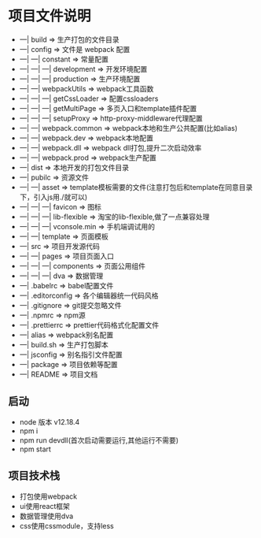 # 项目文件说明
-   —| build               => 生产打包的文件目录
-   —| config              => 文件是 webpack 配置
-   —| —| constant         => 常量配置
-   —| —| —| development   => 开发环境配置
-   —| —| —| production    => 生产环境配置
-   —| —| webpackUtils     => webpack工具函数
-   —| —| —| getCssLoader  => 配置cssloaders
-   —| —| —| getMultiPage  => 多页入口和template插件配置
-   —| —| —| setupProxy    => http-proxy-middleware代理配置
-   —| —| webpack.common   => webpack本地和生产公共配置(比如alias)
-   —| —| webpack.dev      => webpack本地配置
-   —| —| webpack.dll      => webpack dll打包,提升二次启动效率
-   —| —| webpack.prod     => webpack生产配置
-   —| dist                => 本地开发的打包文件目录
-   —| pubilc              => 资源文件
-   —| —| asset            => template模板需要的文件(注意打包后和template在同意目录下，引入js用./就可以)
-   —| —| —| favicon       => 图标
-   —| —| —| lib-flexible  => 淘宝的lib-flexible,做了一点兼容处理
-   —| —| —| vconsole.min  => 手机端调试用的
-   —| —| template         => 页面模板  
-   —| src                 => 项目开发源代码
-   —| —| pages            => 项目页面入口
-   —| —| —| components    => 页面公用组件
-   —| —| —| dva           => 数据管理
-   —| .babelrc            => babel配置文件
-   —| .editorconfig       => 各个编辑器统一代码风格
-   —| .gitignore          => git提交忽略文件
-   —| .npmrc              => npm源
-   —| .prettierrc         => prettier代码格式化配置文件
-   —| alias               => webpack别名配置
-   —| build.sh            => 生产打包脚本
-   —| jsconfig            => 别名指引文件配置
-   —| package             => 项目依赖等配置
-   —| README              => 项目文档


##  启动
-   node 版本 v12.18.4
-   npm i
-   npm run devdll(首次启动需要运行,其他运行不需要)
-   npm start


##  项目技术栈
-  打包使用webpack
-  ui使用react框架
-  数据管理使用dva
-  css使用cssmodule，支持less
